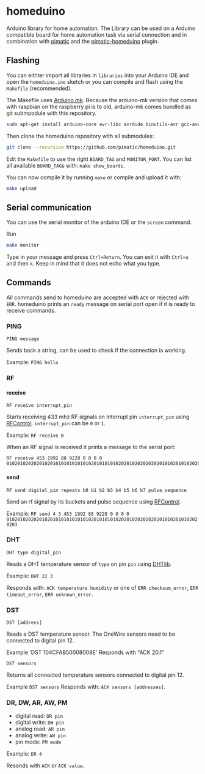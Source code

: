 homeduino
=========

Arduino library for home automation. The Library can be used on a Arduino compatible board for home automation task via serial connection and in combination with [pimatic](https://github.com/pimatic/pimatic) and the [pimatic-homeduino](https://github.com/pimatic/pimatic-homeduino) plugin.


Flashing
--------

You can eithter import all libraries in `libraries` into your Arduino IDE and open the `homeduino.ino` sketch or you can compile and flash using the `Makefile` (recommended).

The Makefile uses [Arduino.mk](https://github.com/sudar/Arduino-Makefile). Because the arduino-mk version that comes with raspbian on the raspberry pi is to old, 
arduino-mk comes bundled as git submpodule with this repository.

```bash
sudo apt-get install arduino-core avr-libc avrdude binutils-avr gcc-avr libconfig-yaml-perl libftdi1 libyaml-perl screen python-serial
```

Then clone the homeduino repository with all submodules:

```bash
git clone --recursive https://github.com/pimatic/homeduino.git
```

Edit the `Makefile` to use the right `BOARD_TAG` and `MONITOR_PORT`. You can list all available `BOARD_TAG`s with: `make show_boards`.

You can now compile it by running `make` or compile and upload it with:

```bash
make upload
```

Serial communication
------------------------

You can use the serial monitor of the arduino IDE or the `screen` command.

Run 

```bash
make monitor
```

Type in your message and press `Ctrl+Return`. You can exit it with `Ctrl+a` and then `k`. Keep in mind that it does not echo what you type.

Commands
--------

All commands send to homeduino are accepted with `ACK` or rejected with `ERR`. homeduino prints an `ready` message on serial port open if it is ready to receive commands.

### PING

```
PING message
```

Sends back a string, can be used to check if the connection is working.

Example: `PING hello`


### RF

#### receive

```
RF receive interrupt_pin
```

Starts receiving 433 mhz RF signals on interrupt pin `interrupt_pin` using [RFControl](https://github.com/pimatic/RFControl). `interrupt_pin` can be `0` or `1`.

Example: `RF receive 0`

When an RF signal is received it prints a message to the serial port: 

```
RF receive 453 1992 88 9228 0 0 0 0 01020102020201020101010101010102010101010202010202020202010102010102020203
```

#### send

```
RF send digital_pin repeats b0 b1 b2 b3 b4 b5 b6 b7 pulse_sequence
```

Send an rf signal by its buckets and pulse sequence using [RFControl](https://github.com/pimatic/RFControl).

Example: `RF send 4 3 453 1992 88 9228 0 0 0 0 01020102020201020101010101010102010101010202010202020202010102010102020203`


### DHT

```
DHT type digital_pin
```

Reads a DHT temperature sensor of `type` on pin `pin` using [DHTlib](http://playground.arduino.cc//Main/DHTLib).

Example: `DHT 22 3`

Responds with: `ACK temperature humidity` or one of `ERR checksum_error`, `ERR timeout_error`, `ERR unknown_error`.

### DST

```
DST [address]
```
Reads a DST temperature sensor. The OneWire sensors need to be connected to digital pin 12.

Example 'DST 104CFAB50008008E'
Responds with "ACK 20.1"

```
DST sensors
```
Returns all connected temperature sensors connected to digital pin 12.

Example `DST sensors`
Responds with: `ACK sensors [addresses]`.


### DR, DW, AR, AW, PM

*  digital read: `DR pin`
*  digital write: `DW pin`
*  analog read: `AR pin`
*  analog write: `AW pin`
*  pin mode: `PM mode`

Example: `DR 4`

Resonds with `ACK` or `ACK value`. 


